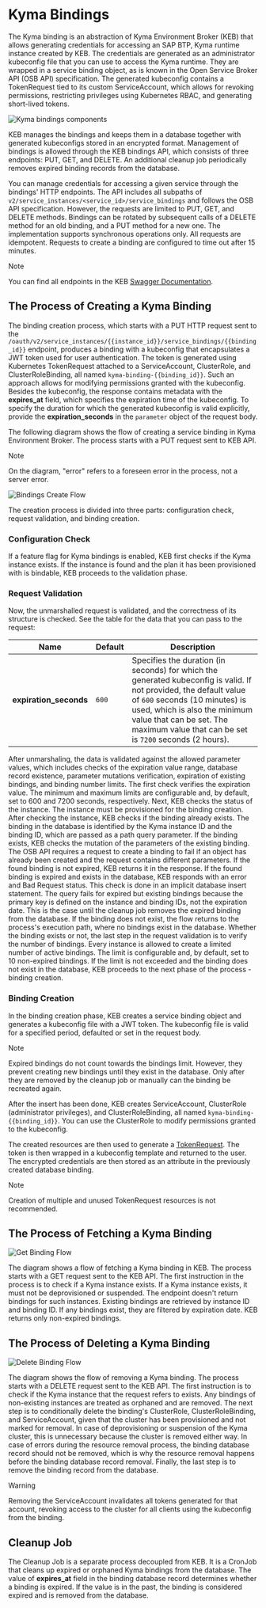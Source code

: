 # Kyma Bindings

The Kyma binding is an abstraction of Kyma Environment Broker (KEB) that allows generating credentials for accessing an SAP BTP, Kyma runtime instance created by KEB. The credentials are generated as an administrator kubeconfig file that you can use to access the Kyma runtime. They are wrapped in a service binding object, as is known in the Open Service Broker API (OSB API) specification. The generated kubeconfig contains a TokenRequest tied to its custom ServiceAccount, which allows for revoking permissions, restricting privileges using Kubernetes RBAC, and generating short-lived tokens.

![Kyma bindings components](../assets/bindings-general.drawio.svg)

KEB manages the bindings and keeps them in a database together with generated kubeconfigs stored in an encrypted format. Management of bindings is allowed through the KEB bindings API, which consists of three endpoints: PUT, GET, and DELETE. An additional cleanup job periodically removes expired binding records from the database.

You can manage credentials for accessing a given service through the bindings' HTTP endpoints. The API includes all subpaths of `v2/service_instances/<service_id>/service_bindings` and follows the OSB API specification. However, the requests are limited to PUT, GET, and DELETE methods. Bindings can be rotated by subsequent calls of a DELETE method for an old binding, and a PUT method for a new one. The implementation supports synchronous operations only. All requests are idempotent. Requests to create a binding are configured to time out after 15 minutes.

> [!NOTE]
> You can find all endpoints in the KEB [Swagger Documentation](https://kyma-env-broker.cp.stage.kyma.cloud.sap/#/Bindings).

## The Process of Creating a Kyma Binding

The binding creation process, which starts with a PUT HTTP request sent to the `/oauth/v2/service_instances/{{instance_id}}/service_bindings/{{binding_id}}` endpoint, produces a binding with a kubeconfig that encapsulates a JWT token used for user authentication. The token is generated using Kubernetes TokenRequest attached to a ServiceAccount, ClusterRole, and ClusterRoleBinding, all named `kyma-binding-{{binding_id}}`. Such an approach allows for modifying permissions granted with the kubeconfig.
Besides the kubeconfig, the response contains metadata with the **expires_at** field, which specifies the expiration time of the kubeconfig. 
To specify the duration for which the generated kubeconfig is valid explicitly, provide the **expiration_seconds** in the `parameter` object of the request body.

The following diagram shows the flow of creating a service binding in Kyma Environment Broker. The process starts with a PUT request sent to KEB API. 

> [!NOTE] 
> On the diagram, "error" refers to a foreseen error in the process, not a server error.

![Bindings Create Flow](../assets/bindings-create-flow.drawio.svg)

The creation process is divided into three parts: configuration check, request validation, and binding creation.

### Configuration Check

If a feature flag for Kyma bindings is enabled, KEB first checks if the Kyma instance exists. If the instance is found and the plan it has been provisioned with is bindable, KEB proceeds to the validation phase.

### Request Validation

Now, the unmarshalled request is validated, and the correctness of its structure is checked. See the table for the data that you can pass to the request:

| Name                   | Default | Description                                                                                                                                                                                                                                                                                                                                                          |
|------------------------|---------|----------------------------------------------------------------------------------------------------------------------------------------------------------------------------------------------------------------------------------------------------------------------------------------------------------------------------------------------------------------------|
| **expiration_seconds** | `600`   | Specifies the duration (in seconds) for which the generated kubeconfig is valid. If not provided, the default value of `600` seconds (10 minutes) is used, which is also the minimum value that can be set. The maximum value that can be set is `7200` seconds (2 hours).                                             |

After unmarshaling, the data is validated against the allowed parameter values, which includes checks of the expiration value range, database record existence, parameter mutations verification, expiration of existing bindings, and binding number limits. 
The first check verifies the expiration value. The minimum and maximum limits are configurable and, by default, set to 600 and 7200 seconds, respectively. 
Next, KEB checks the status of the instance. The instance must be provisioned for the binding creation. 
After checking the instance, KEB checks if the binding already exists. The binding in the database is identified by the Kyma instance ID and the binding ID, which are passed as a path query parameter. If the binding exists, KEB checks the mutation of the parameters of the existing binding. 
The OSB API requires a request to create a binding to fail if an object has already been created and the request contains different parameters. 
If the found binding is not expired, KEB returns it in the response. If the found binding is expired and exists in the database, KEB responds with an error and Bad Request status.
This check is done in an implicit database insert statement. The query fails for expired but existing bindings because the primary key is defined on the instance and binding IDs, not the expiration date. This is the case until the cleanup job removes the expired binding from the database. 
If the binding does not exist, the flow returns to the process's execution path, where no bindings exist in the database. 
Whether the binding exists or not, the last step in the request validation is to verify the number of bindings. 
Every instance is allowed to create a limited number of active bindings. The limit is configurable and, by default, set to 10 non-expired bindings. 
If the limit is not exceeded and the binding does not exist in the database, KEB proceeds to the next phase of the process - binding creation.   


### Binding Creation

In the binding creation phase, KEB creates a service binding object and generates a kubeconfig file with a JWT token. The kubeconfig file is valid for a specified period, defaulted or set in the request body. 

> [!NOTE]
>  Expired bindings do not count towards the bindings limit. However, they prevent creating new bindings until they exist in the database. Only after they are removed by the cleanup job or manually can the binding be recreated again.

After the insert has been done, KEB creates ServiceAccount, ClusterRole (administrator privileges), and ClusterRoleBinding, all named `kyma-binding-{{binding_id}}`. You can use the ClusterRole to modify permissions granted to the kubeconfig.

The created resources are then used to generate a [TokenRequest](https://kubernetes.io/docs/reference/kubernetes-api/authentication-resources/token-request-v1/). The token is then wrapped in a kubeconfig template and returned to the user. The encrypted credentials are then stored as an attribute in the previously created database binding.

> [!NOTE]
>  Creation of multiple and unused TokenRequest resources is not recommended.


## The Process of Fetching a Kyma Binding

![Get Binding Flow](../assets/bindings-get-flow.drawio.svg)

The diagram shows a flow of fetching a Kyma binding in KEB. The process starts with a GET request sent to the KEB API. 
The first instruction in the process is to check if a Kyma instance exists. If a Kyma instance exists, it must not be deprovisioned or suspended. 
The endpoint doesn't return bindings for such instances. Existing bindings are retrieved by instance ID and binding ID. If any bindings exist, they are filtered by expiration date. KEB returns only non-expired bindings.

## The Process of Deleting a Kyma Binding

![Delete Binding Flow](../assets/bindings-delete-flow.drawio.svg)

The diagram shows the flow of removing a Kyma binding. The process starts with a DELETE request sent to the KEB API. The first instruction is to check if the Kyma instance that the request refers to exists. 
Any bindings of non-existing instances are treated as orphaned and are removed. The next step is to conditionally delete the binding's ClusterRole, ClusterRoleBinding, and ServiceAccount, given that the cluster has been provisioned and not marked for removal. In case of deprovisioning or suspension of the Kyma cluster, this is unnecessary because the cluster is removed either way. 
In case of errors during the resource removal process, the binding database record should not be removed, which is why the resource removal happens before the binding database record removal. 
Finally, the last step is to remove the binding record from the database. 

> [!WARNING]
> Removing the ServiceAccount invalidates all tokens generated for that account, revoking access to the cluster for all clients using the kubeconfig from the binding.

## Cleanup Job

The Cleanup Job is a separate process decoupled from KEB. It is a CronJob that cleans up expired or orphaned Kyma bindings from the database. The value of **expires_at** field in the binding database record determines whether a binding is expired. If the value is in the past, the binding is considered expired and is removed from the database. 

